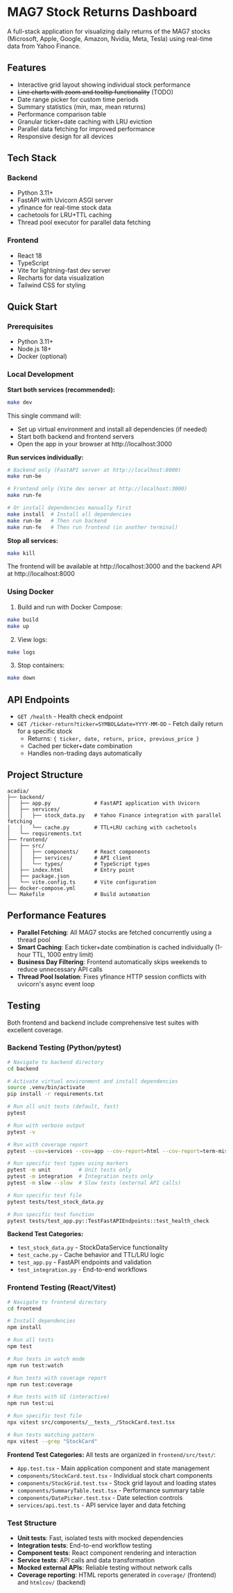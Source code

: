 # MAG7 Stock Returns Dashboard

A full-stack application for visualizing daily returns of the MAG7 stocks (Microsoft, Apple, Google, Amazon, Nvidia, Meta, Tesla) using real-time data from Yahoo Finance.

## Features

- Interactive grid layout showing individual stock performance
- ~~Line charts with zoom and tooltip functionality~~ (TODO)
- Date range picker for custom time periods
- Summary statistics (min, max, mean returns)
- Performance comparison table
- Granular ticker+date caching with LRU eviction
- Parallel data fetching for improved performance
- Responsive design for all devices

## Tech Stack

### Backend
- Python 3.11+
- FastAPI with Uvicorn ASGI server
- yfinance for real-time stock data
- cachetools for LRU+TTL caching
- Thread pool executor for parallel data fetching

### Frontend
- React 18
- TypeScript
- Vite for lightning-fast dev server
- Recharts for data visualization
- Tailwind CSS for styling

## Quick Start

### Prerequisites
- Python 3.11+
- Node.js 18+
- Docker (optional)

### Local Development

**Start both services (recommended):**
```bash
make dev
```

This single command will:
- Set up virtual environment and install all dependencies (if needed)
- Start both backend and frontend servers
- Open the app in your browser at http://localhost:3000

**Run services individually:**
```bash
# Backend only (FastAPI server at http://localhost:8000)
make run-be

# Frontend only (Vite dev server at http://localhost:3000)
make run-fe

# Or install dependencies manually first
make install  # Install all dependencies
make run-be   # Then run backend
make run-fe   # Then run frontend (in another terminal)
```

**Stop all services:**
```bash
make kill
```

The frontend will be available at http://localhost:3000 and the backend API at http://localhost:8000

### Using Docker

1. Build and run with Docker Compose:
```bash
make build
make up
```

2. View logs:
```bash
make logs
```

3. Stop containers:
```bash
make down
```

## API Endpoints

- `GET /health` - Health check endpoint
- `GET /ticker-return?ticker=SYMBOL&date=YYYY-MM-DD` - Fetch daily return for a specific stock
  - Returns: `{ ticker, date, return, price, previous_price }`
  - Cached per ticker+date combination
  - Handles non-trading days automatically

## Project Structure

```
acadia/
├── backend/
│   ├── app.py              # FastAPI application with Uvicorn
│   ├── services/
│   │   ├── stock_data.py   # Yahoo Finance integration with parallel fetching
│   │   └── cache.py        # TTL+LRU caching with cachetools
│   └── requirements.txt
├── frontend/
│   ├── src/
│   │   ├── components/     # React components
│   │   ├── services/       # API client
│   │   └── types/          # TypeScript types
│   ├── index.html          # Entry point
│   ├── package.json
│   └── vite.config.ts      # Vite configuration
├── docker-compose.yml
└── Makefile                # Build automation
```

## Performance Features

- **Parallel Fetching**: All MAG7 stocks are fetched concurrently using a thread pool
- **Smart Caching**: Each ticker+date combination is cached individually (1-hour TTL, 1000 entry limit)
- **Business Day Filtering**: Frontend automatically skips weekends to reduce unnecessary API calls
- **Thread Pool Isolation**: Fixes yfinance HTTP session conflicts with uvicorn's async event loop

## Testing

Both frontend and backend include comprehensive test suites with excellent coverage.

### Backend Testing (Python/pytest)

```bash
# Navigate to backend directory
cd backend

# Activate virtual environment and install dependencies
source .venv/bin/activate
pip install -r requirements.txt

# Run all unit tests (default, fast)
pytest

# Run with verbose output
pytest -v

# Run with coverage report
pytest --cov=services --cov=app --cov-report=html --cov-report=term-missing

# Run specific test types using markers
pytest -m unit         # Unit tests only
pytest -m integration  # Integration tests only
pytest -m slow --slow  # Slow tests (external API calls)

# Run specific test file
pytest tests/test_stock_data.py

# Run specific test function
pytest tests/test_app.py::TestFastAPIEndpoints::test_health_check
```

**Backend Test Categories:**
- `test_stock_data.py` - StockDataService functionality
- `test_cache.py` - Cache behavior and TTL/LRU logic 
- `test_app.py` - FastAPI endpoints and validation
- `test_integration.py` - End-to-end workflows

### Frontend Testing (React/Vitest)

```bash
# Navigate to frontend directory
cd frontend

# Install dependencies
npm install

# Run all tests
npm test

# Run tests in watch mode
npm run test:watch

# Run tests with coverage report
npm run test:coverage

# Run tests with UI (interactive)
npm run test:ui

# Run specific test file
npx vitest src/components/__tests__/StockCard.test.tsx

# Run tests matching pattern
npx vitest --grep "StockCard"
```

**Frontend Test Categories:**
All tests are organized in `frontend/src/test/`:
- `App.test.tsx` - Main application component and state management
- `components/StockCard.test.tsx` - Individual stock chart components
- `components/StockGrid.test.tsx` - Stock grid layout and loading states
- `components/SummaryTable.test.tsx` - Performance summary table
- `components/DatePicker.test.tsx` - Date selection controls
- `services/api.test.ts` - API service layer and data fetching

### Test Structure

- **Unit tests**: Fast, isolated tests with mocked dependencies
- **Integration tests**: End-to-end workflow testing
- **Component tests**: React component rendering and interaction
- **Service tests**: API calls and data transformation
- **Mocked external APIs**: Reliable testing without network calls
- **Coverage reporting**: HTML reports generated in `coverage/` (frontend) and `htmlcov/` (backend)